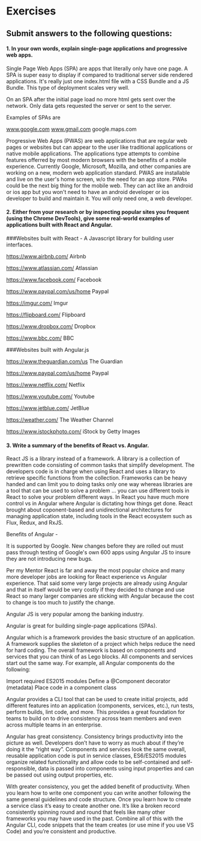 # **Exercises**
## **Submit answers to the following questions:**

#### **1. In your own words, explain single-page applications and progressive web apps.**

Single Page Web Apps (SPA) are apps that literally only have one page. A SPA is super easy to display if compared to traditional server side rendered applications. It's really just one index.html file with a CSS Bundle and a JS Bundle. This type of deployment scales very well. 

On an SPA after the initial page load no more html gets sent over the network. Only data gets requested the server or sent to the server.

Examples of SPAs are 

www.google.com
www.gmail.com
google.maps.com

Progressive Web Apps (PWAS) are web applications that are regular web pages or websites but can appear to the user like traditional applications or native mobile applications. The applications type attempts to combine features offerred by most modern browsers with the benefits of a mobile experience. Currently Google, Microsoft, Mozilla, and other companies are working on a new, modern web application standard. PWAS are installable and live on the user's home screen, w/o the need for an app store. PWAs could be the next big thing for the mobile web. They can act like an android or ios app but you won't need to have an android developer or ios developer to build and maintain it. You will only need one, a web developer.




#### **2. Either from your research or by inspecting popular sites you frequent (using the Chrome DevTools), give some real-world examples of applications built with React and Angular.**

###Websites built with React - A Javascript library for building user interfaces.

https://www.airbnb.com/ Airbnb

https://www.atlassian.com/ Atlassian

https://www.facebook.com/ Facebook

https://www.paypal.com/us/home Paypal

https://imgur.com/ Imgur

https://flipboard.com/ Flipboard

https://www.dropbox.com/ Dropbox

https://www.bbc.com/ BBC


###Websites built with Angular.js

https://www.theguardian.com/us The Guardian

https://www.paypal.com/us/home Paypal

https://www.netflix.com/ Netflix

https://www.youtube.com/ Youtube

https://www.jetblue.com/ JetBlue

https://weather.com/ The Weather Channel

https://www.istockphoto.com/ iStock by Getty Images




#### **3. Write a summary of the benefits of React vs. Angular.**

React JS is a library instead of a framework. A library is a collection of prewritten code consisting of common tasks that simplify development.  The developers code is in charge when using React and uses a library to retrieve specific functions from the collection. Frameworks can be heavy handed and can limit you to doing tasks only one way whereas libraries are a tool that can be used to solve a problem ... you can use different tools in React to solve your problem different ways. In React you have much more control vs in Angular where Angular is dictating how things get done. React brought about coponent-based and unidirectional architectures for managing application state, including tools in the React ecosystem such as Flux, Redux, and RxJS. 

Benefits of Angular -

It is supported by Google. New changes before they are rolled out must pass through testing of Google's own 600 apps using Angular JS to insure they are not introducing new bugs. 

Per my Mentor React is far and away the most popular choice and many more developer jobs are looking for React experience vs Angular experience. That said some very large projects are already using Angular and that in itself would be very costly if they decided to change and use React so many larger companies are sticking with Angular because the cost to change is too much to justify the change. 

Angular JS is very popular among the banking industry. 

Angular is great for building single-page applications (SPAs). 

Angular which is a framework provides the basic structure of an application. A framework supplies the skeleton of a project which helps reduce the need for hard coding. The overall framework is based on components and services that you can think of as Lego blocks. All components and services start out the same way. For example, all Angular components do the following:

Import required ES2015 modules
Define a @Component decorator (metadata)
Place code in a component class

Angular provides a CLI tool that can be used to create initial projects, add different features into an application (components, services, etc.), run tests, perform builds, lint code, and more. This provides a great foundation for teams to build on to drive consistency across team members and even across multiple teams in an enterprise.

Angular has great consistency.  Consistency brings productivity into the picture as well. Developers don’t have to worry as much about if they’re doing it the “right way”. Components and services look the same overall, reusable application code is put in service classes, ES6/ES2015 modules organize related functionality and allow code to be self-contained and self-responsible, data is passed into components using input properties and can be passed out using output properties, etc.

With greater consistency, you get the added benefit of productivity. When you learn how to write one component you can write another following the same general guidelines and code structure. Once you learn how to create a service class it’s easy to create another one. It’s like a broken record consistently spinning round and round that feels like many other frameworks you may have used in the past. Combine all of this with the Angular CLI, code snippets that the team creates (or use mine if you use VS Code) and you’re consistent and productive.




